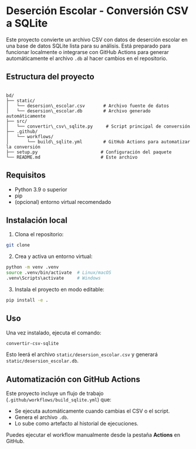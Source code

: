 # Deserción Escolar - Conversión CSV a SQLite

Este proyecto convierte un archivo CSV con datos de deserción escolar en una base de datos SQLite lista para su análisis. Está preparado para funcionar localmente o integrarse con GitHub Actions para generar automáticamente el archivo `.db` al hacer cambios en el repositorio.

## Estructura del proyecto

```

bd/
├── static/
│   └── desersion\_escolar.csv       # Archivo fuente de datos
│   └── desersion\_escolar.db        # Archivo generado automáticamente
├── src/
│   └── convertir\_csv\_sqlite.py     # Script principal de conversión
├── .github/
│   └── workflows/
│       └── build\_sqlite.yml        # GitHub Actions para automatizar la conversión
├── setup.py                        # Configuración del paquete
└── README.md                       # Este archivo

````

## Requisitos

- Python 3.9 o superior
- pip
- (opcional) entorno virtual recomendado

## Instalación local

1. Clona el repositorio:

```bash
git clone 
````

2. Crea y activa un entorno virtual:

```bash
python -m venv .venv
source .venv/bin/activate  # Linux/macOS
.venv\Scripts\activate     # Windows
```

3. Instala el proyecto en modo editable:

```bash
pip install -e .
```

## Uso

Una vez instalado, ejecuta el comando:

```bash
convertir-csv-sqlite
```

Esto leerá el archivo `static/desersion_escolar.csv` y generará `static/desersion_escolar.db`.

## Automatización con GitHub Actions

Este proyecto incluye un flujo de trabajo (`.github/workflows/build_sqlite.yml`) que:

* Se ejecuta automáticamente cuando cambias el CSV o el script.
* Genera el archivo `.db`.
* Lo sube como artefacto al historial de ejecuciones.

Puedes ejecutar el workflow manualmente desde la pestaña **Actions** en GitHub.